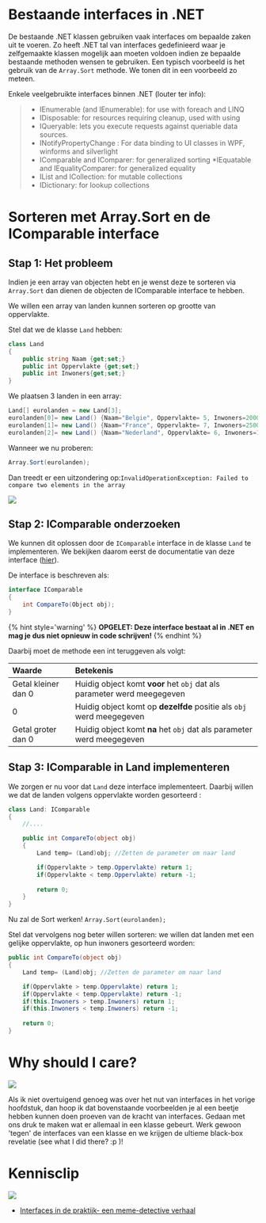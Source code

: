 # Bestaande interfaces in .NET
De bestaande .NET klassen gebruiken vaak interfaces om bepaalde zaken uit te voeren. Zo heeft .NET tal van interfaces gedefinieerd waar je zelfgemaakte klassen mogelijk aan moeten voldoen indien ze bepaalde bestaande methoden wensen te gebruiken. Een typisch voorbeeld is het gebruik van de ``Array.Sort`` methode. We tonen dit in een voorbeeld zo meteen.

Enkele veelgebruikte interfaces binnen .NET (louter ter info):

> * IEnumerable (and IEnumerable): for use with foreach and LINQ
> * IDisposable: for resources requiring cleanup, used with using
> * IQueryable: lets you execute requests against queriable data sources.
> * INotifyPropertyChange : For data binding to UI classes in WPF, winforms and silverlight
> * IComparable and IComparer: for generalized sorting
> *IEquatable and IEqualityComparer: for generalized equality
> * IList and ICollection: for mutable collections
> * IDictionary: for lookup collections

# Sorteren met Array.Sort en de IComparable interface

## Stap 1: Het probleem
Indien je een array van objecten hebt en je wenst deze te sorteren via ``Array.Sort`` dan dienen de objecten de IComparable interface te hebben. 

We willen een array van landen kunnen sorteren op grootte van oppervlakte.

Stel dat we de klasse ``Land`` hebben:
```csharp
class Land
{
    public string Naam {get;set;}
    public int Oppervlakte {get;set;}
    public int Inwoners{get;set;}
}
```
We plaatsen 3 landen in een array:
```csharp
Land[] eurolanden = new Land[3];
eurolanden[0]= new Land() {Naam="Belgie", Oppervlakte= 5, Inwoners=2000};
eurolanden[1]= new Land() {Naam="France", Oppervlakte= 7, Inwoners=2500};
eurolanden[2]= new Land() {Naam="Nederland", Oppervlakte= 6, Inwoners=1800};
```
Wanneer we nu proberen:
```csharp
Array.Sort(eurolanden);
```
Dan treedt er een uitzondering op:``InvalidOperationException: Failed to compare two elements in the array`` 

![](../assets/9_interfaces/interfaceexep.png)

## Stap 2: IComparable onderzoeken
We kunnen dit oplossen door de ``IComparable`` interface in de klasse ``Land`` te implementeren. We bekijken daarom eerst de documentatie van deze interface ([hier](https://msdn.microsoft.com/en-us/library/system.icomparable.aspx)).

De interface is beschreven als:

```csharp
interface IComparable
{
    int CompareTo(Object obj);
}
```

{% hint style='warning' %}
**OPGELET: Deze interface bestaat al in .NET en mag je dus niet opnieuw in code schrijven!**
{% endhint %}


Daarbij moet de methode een int  teruggeven als volgt:

| Waarde        | Betekenis           |
|:------------- |:-------------|
| Getal kleiner dan 0      | Huidig object komt **voor** het ``obj`` dat als parameter werd meegegeven |
|  0      | Huidig object komt op **dezelfde** positie als  ``obj``  werd meegegeven |
| Getal groter dan 0      | Huidig object komt **na** het ``obj`` dat als parameter werd meegegeven |

## Stap 3: IComparable in Land implementeren
We zorgen er nu voor dat ``Land`` deze interface implementeert. Daarbij willen we dat de landen volgens oppervlakte worden gesorteerd :
```csharp
class Land: IComparable
{
    //....

    public int CompareTo(object obj)
    {
        Land temp= (Land)obj; //Zetten de parameter om naar land

        if(Oppervlakte > temp.Oppervlakte) return 1;
        if(Oppervlakte < temp.Oppervlakte) return -1;
    
        return 0;
    }
}
```

Nu zal de Sort werken! ``Array.Sort(eurolanden);``

Stel dat vervolgens nog beter willen sorteren: we willen dat landen met een gelijke oppervlakte, op hun inwoners gesorteerd worden:
```csharp
public int CompareTo(object obj)
{
    Land temp= (Land)obj; //Zetten de parameter om naar land

    if(Oppervlakte > temp.Oppervlakte) return 1;
    if(Oppervlakte < temp.Oppervlakte) return -1;
    if(this.Inwoners > temp.Inwoners) return 1;
    if(this.Inwoners < temp.Inwoners) return -1;
    
    return 0;
}
```

# Why should I care?

![](../assets/care.jpg)

Als ik niet overtuigend genoeg was over het nut van interfaces in het vorige hoofdstuk, dan hoop ik dat bovenstaande voorbeelden je al een beetje hebben kunnen doen proeven van de kracht van interfaces. Gedaan met ons druk te maken wat er allemaal in een klasse gebeurt. Werk gewoon 'tegen' de interfaces van een klasse en we krijgen de ultieme black-box revelatie (see what I did there? :p )!

# Kennisclip

![](../assets/infoclip.png)



* [Interfaces in de praktijk- een meme-detective verhaal](https://ap.cloud.panopto.eu/Panopto/Pages/Viewer.aspx?id=2ace92d8-27c8-4b3a-9a3d-abac014a15a9)